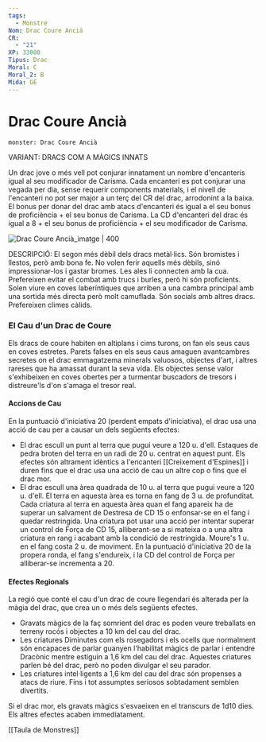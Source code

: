 ```yaml
---
tags:
  - Monstre
Nom: Drac Coure Ancià
CR:
  - "21"
XP: 33000
Tipus: Drac
Moral: C
Moral_2: B
Mida: GE
---
```

# Drac Coure Ancià

```statblock
monster: Drac Coure Ancià
```

VARIANT: DRACS COM A MÀGICS INNATS

Un drac jove o més vell pot conjurar innatament un nombre d'encanteris igual al seu modificador de Carisma. Cada encanteri es pot conjurar una vegada per dia, sense requerir components materials, i el nivell de l'encanteri no pot ser major a un terç del CR del drac, arrodonint a la baixa. El bonus per donar del drac amb atacs d'encanteri és igual a el seu bonus de proficiència + el seu bonus de Carisma. La CD d'encanteri del drac és igual a 8 + el seu bonus de proficiència + el seu modificador de Carisma.

![Drac Coure Ancià_imatge | 400](https://i.pinimg.com/originals/dd/17/d1/dd17d17e405c8f27321cc4cdda9a780b.png)

DESCRIPCIÓ: 
El segon més dèbil dels dracs metàl·lics. Són bromistes i llestos, però amb bona fe. No volen ferir aquells més dèbils, sinó impressionar-los i gastar bromes. Les ales li connecten amb la cua. Prefereixen evitar el combat amb trucs i burles, però hi són proficients. Solen viure en coves laberíntiques que arriben a una cambra principal amb una sortida més directa però molt camuflada. Són socials amb altres dracs. Prefereixen climes càlids.
### El Cau d'un Drac de Coure

Els dracs de coure habiten en altiplans i cims turons, on fan els seus caus en coves estretes. Parets falses en els seus caus amaguen avantcambres secretes on el drac emmagatzema minerals valuosos, objectes d'art, i altres rareses que ha amassat durant la seva vida. Els objectes sense valor s'exhibeixen en coves obertes per a turmentar buscadors de tresors i distreure'ls d'on s'amaga el tresor real.
#### Accions de Cau

En la puntuació d'iniciativa 20 (perdent empats d'iniciativa), el drac usa una acció de cau per a causar un dels següents efectes:

- El drac escull un punt al terra que pugui veure a 120 u. d'ell. Estaques de pedra broten del terra en un radi de 20 u. centrat en aquest punt. Els efectes són altrament idèntics a l'encanteri [[Creixement d'Espines]] i duren fins que el drac usa una acció de cau un altre cop o fins que el drac mor.
- El drac escull una àrea quadrada de 10 u. al terra que pugui veure a 120 u. d'ell. El terra en aquesta àrea es torna en fang de 3 u. de profunditat. Cada criatura al terra en aquesta àrea quan el fang apareix ha de superar un salvament de Destresa de CD 15 o enfonsar-se en el fang i quedar restringida. Una criatura pot usar una acció per intentar superar un control de Força de CD 15, alliberant-se a si mateixa o a una altra criatura en rang i acabant amb la condició de restringida. Moure's 1 u. en el fang costa 2 u. de moviment. En la puntuació d'iniciativa 20 de la propera ronda, el fang s'endureix, i la CD del control de Força per alliberar-se incrementa a 20.
#### Efectes Regionals

La regió que conté el cau d'un drac de coure llegendari és alterada per la màgia del drac, que crea un o més dels següents efectes.

- Gravats màgics de la faç somrient del drac es poden veure treballats en terreny rocós i objectes a 10 km del cau del drac.
- Les criatures Diminutes com els rosegadors i els ocells que normalment són encapaces de parlar guanyen l'habilitat màgics de parlar i entendre Dracònic mentre estiguin a 1,6 km del cau del drac. Aquestes criatures parlen bé del drac, però no poden divulgar el seu parador.
- Les criatures intel·ligents a 1,6 km del cau del drac són propenses a atacs de riure. Fins i tot assumptes seriosos sobtadament semblen divertits.

Si el drac mor, els gravats màgics s'esvaeixen en el transcurs de 1d10 dies. Els altres efectes acaben immediatament.

[[Taula de Monstres]]


